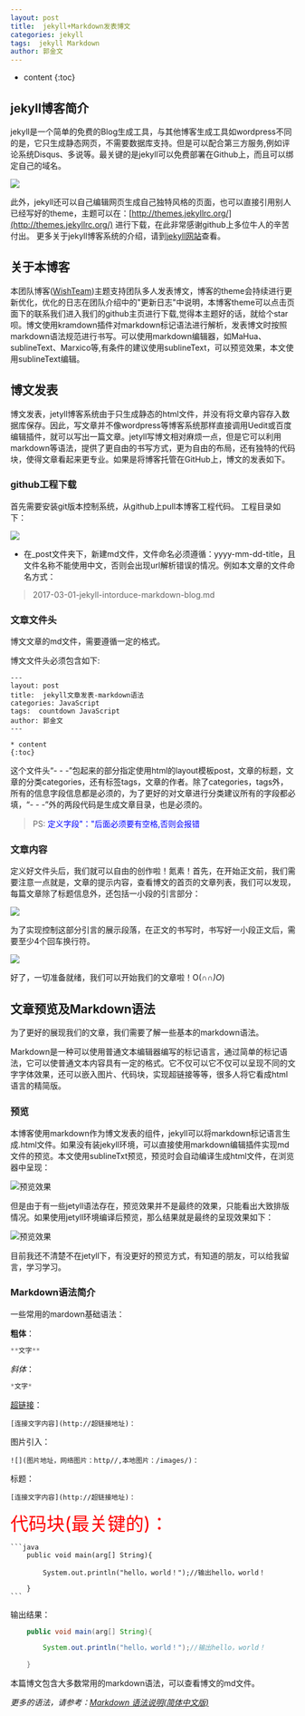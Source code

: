 ```yaml
---
layout: post
title:  jekyll+Markdown发表博文
categories: jekyll
tags:  jekyll Markdown
author: 郭金文
---
```

* content
{:toc}

## jekyll博客简介

jekyll是一个简单的免费的Blog生成工具，与其他博客生成工具如wordpress不同的是，它只生成静态网页，不需要数据库支持。但是可以配合第三方服务,例如评论系统Disqus、多说等。最关键的是jekyll可以免费部署在Github上，而且可以绑定自己的域名。

![](/images/guojinwen/jekyll-log.png)



此外，jekyll还可以自己编辑网页生成自己独特风格的页面，也可以直接引用别人已经写好的theme，主题可以在：[http://themes.jekyllrc.org/](http://themes.jekyllrc.org/) 进行下载，在此非常感谢github上多位牛人的辛苦付出。
更多关于jekyll博客系统的介绍，请到[jekyll网站](https://jekyllrb.com/)查看。

## 关于本博客

本团队博客([WishTeam](https://github.com/WishTeam/wishteam.github.io))主题支持团队多人发表博文，博客的theme会持续进行更新优化，优化的日志在团队介绍中的"更新日志"中说明，本博客theme可以点击页面下的联系我们进入我们的github主页进行下载,觉得本主题好的话，就给个star呗。博文使用kramdown插件对markdown标记语法进行解析，发表博文时按照markdown语法规范进行书写。可以使用markdown编辑器，如MaHua、sublineText、Marxico等,有条件的建议使用sublineText，可以预览效果，本文使用sublineText编辑。

## 博文发表

博文发表，jetyll博客系统由于只生成静态的html文件，并没有将文章内容存入数据库保存。因此，写文章并不像wordpress等博客系统那样直接调用Uedit或百度编辑插件，就可以写出一篇文章。jetyll写博文相对麻烦一点，但是它可以利用markdown等语法，提供了更自由的书写方式，更为自由的布局，还有独特的代码块，使得文章看起来更专业。如果是将博客托管在GitHub上，博文的发表如下。

### github工程下载

首先需要安装git版本控制系统，从github上pull本博客工程代码。
工程目录如下：

  ![](/images/guojinwen/jekyll-content.png)

- 在_post文件夹下，新建md文件，文件命名必须遵循：yyyy-mm-dd-title，且文件名称不能使用中文，否则会出现url解析错误的情况。例如本文章的文件命名方式：

>2017-03-01-jekyll-intorduce-markdown-blog.md


### 文章文件头

博文文章的md文件，需要遵循一定的格式。

博文文件头必须包含如下:

    
    ---
    layout: post
    title:  jekyll文章发表-markdown语法
    categories: JavaScript
    tags:  countdown JavaScript
    author: 郭金文
    ---
    
    * content
    {:toc}
    

这个文件头“- - -”包起来的部分指定使用html的layout模板post，文章的标题，文章的分类categories，还有标签tags，文章的作者。除了categories，tags外，所有的信息字段信息都是必须的，为了更好的对文章进行分类建议所有的字段都必填，“- - -”外的两段代码是生成文章目录，也是必须的。
>PS:   <font color="blue">定义字段"："后面必须要有空格,否则会报错</font>

### 文章内容
定义好文件头后，我们就可以自由的创作啦！氮素！首先，在开始正文前，我们需要注意一点就是，文章的提示内容，查看博文的首页的文章列表，我们可以发现，每篇文章除了标题信息外，还包括一小段的引言部分：

![](/images/guojinwen/bref.png)

为了实现控制这部分引言的展示段落，在正文的书写时，书写好一小段正文后，需要至少4个回车换行符。

![](/images/guojinwen/4huiche.png)

好了，一切准备就绪，我们可以开始我们的文章啦！O(∩_∩)O_)

## 文章预览及Markdown语法

为了更好的展现我们的文章，我们需要了解一些基本的markdown语法。

Markdown是一种可以使用普通文本编辑器编写的标记语言，通过简单的标记语法，它可以使普通文本内容具有一定的格式。它不仅可以它不仅可以呈现不同的文字字体效果，还可以嵌入图片、代码块，实现超链接等等，很多人将它看成html语言的精简版。

### 预览

本博客使用markdown作为博文发表的组件，jekyll可以将markdown标记语言生成.html文件。如果没有装jekyll环境，可以直接使用markdown编辑插件实现md文件的预览。本文使用sublineTxt预览，预览时会自动编译生成html文件，在浏览器中呈现：

![预览效果](/images/guojinwen/preview.png)

但是由于有一些jetyll语法存在，预览效果并不是最终的效果，只能看出大致排版情况。如果使用jetyll环境编译后预览，那么结果就是最终的呈现效果如下：

![预览效果](/images/guojinwen/jekyll-preview.png)

目前我还不清楚不在jetyll下，有没更好的预览方式，有知道的朋友，可以给我留言，学习学习。

### Markdown语法简介

一些常用的mardown基础语法：

**粗体**：
```js
**文字**
```
*斜体*：
```java
*文字*
```
[超链接](https://wishteam.github.io)：
```
[连接文字内容](http://超链接地址)：
```
图片引入：
```
![](图片地址，网络图片：http//,本地图片：/images/)：
```
标题：
```
[连接文字内容](http://超链接地址)：
```

<font size="6" color="red">代码块(最关键的)：</font>

    ```java
        public void main(arg[] String){

            System.out.println("hello，world！");//输出hello，world！
        
        }
    ```



输出结果：

```java
    public void main(arg[] String){

        System.out.println("hello，world！");//输出hello，world！
    
    }
```

本篇博文包含大多数常用的markdown语法，可以查看博文的md文件。

*更多的语法，请参考：[Markdown 语法说明(简体中文版)](http://www.appinn.com/markdown/)*